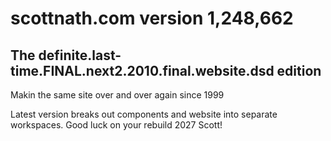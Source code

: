 # scottnath.com version 1,248,662

## The definite.last-time.FINAL.next2.2010.final.website.dsd edition

Makin the same site over and over again since 1999

Latest version breaks out components and website into separate workspaces. Good luck on your rebuild 2027 Scott!
